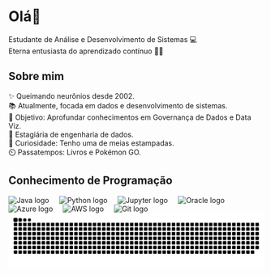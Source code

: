 <h1 align="left">Olá👋</h1> 
<p align="left">Estudante de Análise e Desenvolvimento de Sistemas 💻<br>Eterna entusiasta do aprendizado contínuo 📑🤖</p> 
<h2 align="left">Sobre mim</h2> 
<p align="left">✨ Queimando neurônios desde 2002.<br>
  📚 Atualmente, focada em dados e desenvolvimento de sistemas.<br>
  🎯 Objetivo: Aprofundar conhecimentos em Governança de Dados e Data Viz.<br>
  🧮 Estagiária de engenharia de dados.<br>
  🎲 Curiosidade: Tenho uma de meias estampadas.<br>
  ⏲️ Passatempos: Livros e Pokémon GO.</p> 
<h2 align="left">Conhecimento de Programação</h2> 
<div align="left"> 
  <img src="https://cdn.jsdelivr.net/gh/devicons/devicon/icons/java/java-original.svg" height="40" alt="Java logo" /> <img width="12" /> 
  <img src="https://cdn.jsdelivr.net/gh/devicons/devicon/icons/python/python-original.svg" height="40" alt="Python logo" /> <img width="12" /> 
  <img src="https://cdn.jsdelivr.net/gh/devicons/devicon/icons/jupyter/jupyter-original.svg" height="40" alt="Jupyter logo" /> <img width="12" /> 
  <img src="https://cdn.jsdelivr.net/gh/devicons/devicon/icons/oracle/oracle-original.svg" height="40" alt="Oracle logo" /> <img width="12" /> 
  <img src="https://cdn.jsdelivr.net/gh/devicons/devicon/icons/azure/azure-original.svg" height="40" alt="Azure logo" /> <img width="12" /> 
  <img src="https://cdn.jsdelivr.net/gh/devicons/devicon/icons/amazonwebservices/amazonwebservices-line-wordmark.svg" height="40" alt="AWS logo" /> <img width="12" /> 
  <img src="https://cdn.jsdelivr.net/gh/devicons/devicon/icons/git/git-original.svg" height="40" alt="Git logo" /> </div> 


<img src="https://raw.githubusercontent.com/MabeFogolin/MabeFogolin/output/snake.svg" alt="Snake animation" />

